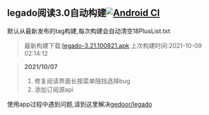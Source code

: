 ## legado阅读3.0自动构建[![Android CI](https://github.com/10bits/gedoor-Build/workflows/Android%20CI/badge.svg)](https://github.com/10bits/gedoor-Build/actions)

默认从最新发布的tag构建,每次构建会自动清空18PlusList.txt

> 最新构建下载:[legado-3.21.100821.apk](https://github.com/10bits/gedoor-Build/releases/download/legado-3.21.100821/legado-3.21.100821.apk) 上次构建时间:2021-10-09 02:14:12
<!--start-->
> **2021/10/07**
> 
> 1. 修复阅读界面长按菜单阻挡选择bug
> 2. 添加订阅源api
<!--end-->
  
使用app过程中遇到问题,请到这里解决[gedoor/legado](https://github.com/gedoor/legado/issues)


